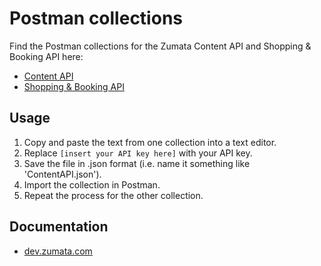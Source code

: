 # Postman collections

Find the Postman collections for the Zumata Content API and Shopping & Booking API here:

* [Content API](https://raw.githubusercontent.com/Zumata/postman-collections/master/Content_API.postman_collection.json)
* [Shopping & Booking API](https://raw.githubusercontent.com/Zumata/postman-collections/master/Shopping_and_Booking_API.postman_collection.json)

## Usage

1. Copy and paste the text from one collection into a text editor.
2. Replace `[insert your API key here]` with your API key.
3. Save the file in .json format (i.e. name it something like 'ContentAPI.json').
4. Import the collection in Postman.
5. Repeat the process for the other collection. 

## Documentation

* [dev.zumata.com](https://dev.zumata.com/)
